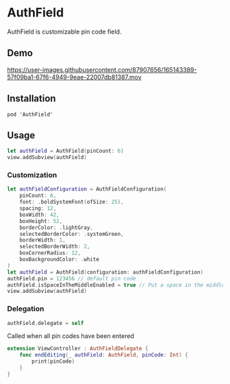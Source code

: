 # AuthField
AuthField is customizable pin code field.

## Demo
https://user-images.githubusercontent.com/87907656/165143389-57f09ba1-67f6-4949-9eae-22007db81387.mov

## Installation
`pod 'AuthField'`

## Usage

```Swift
let authField = AuthField(pinCount: 6)
view.addSubview(authField)
```
### Customization
```Swift
let authFieldConfiguration = AuthFieldConfiguration(
    pinCount: 6,
    font: .boldSystemFont(ofSize: 25),
    spacing: 12,
    boxWidth: 42,
    boxHeight: 52,
    borderColor: .lightGray,
    selectedBorderColor: .systemGreen,
    borderWidth: 1,
    selectedBorderWidth: 2,
    boxCornerRadius: 12,
    boxBackgroundColor: .white
)
let authField = AuthField(configuration: authFieldConfiguration)
authField.pin = 123456 // default pin code
authField.isSpaceInTheMiddleEnabled = true // Put a space in the middle of the boxes.
view.addSubview(authField) 
```

### Delegation
```Swift
authField.delegate = self
``` 
Called when all pin codes have been entered
```Swift 
extension ViewController : AuthFieldDelegate {
    func endEditing(_ authField: AuthField, pinCode: Int) {
        print(pinCode)
    }
}
```

